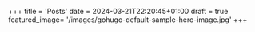+++
title = 'Posts'
date = 2024-03-21T22:20:45+01:00
draft = true
featured_image= '/images/gohugo-default-sample-hero-image.jpg'
+++
